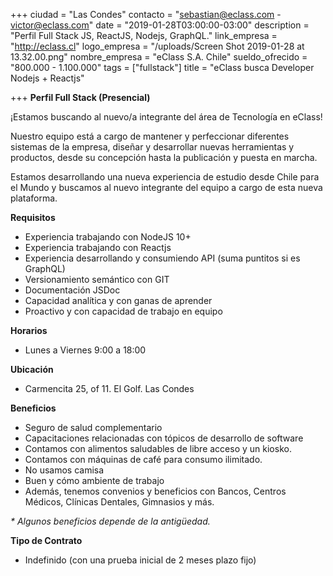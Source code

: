 +++
ciudad = "Las Condes"
contacto = "sebastian@eclass.com - victor@eclass.com"
date = "2019-01-28T03:00:00-03:00"
description = "Perfil Full Stack JS, ReactJS, Nodejs, GraphQL."
link_empresa = "http://eclass.cl"
logo_empresa = "/uploads/Screen Shot 2019-01-28 at 13.32.00.png"
nombre_empresa = "eClass S.A. Chile"
sueldo_ofrecido = "800.000 - 1.100.000"
tags = ["fullstack"]
title = "eClass busca Developer Nodejs + Reactjs"

+++
**Perfil Full Stack (Presencial)**

¡Estamos buscando al nuevo/a integrante del área de Tecnología en eClass! 

Nuestro equipo está a cargo de mantener y perfeccionar diferentes sistemas de la empresa, diseñar y desarrollar nuevas herramientas y productos, desde su concepción hasta la publicación y puesta en marcha.

Estamos desarrollando una nueva experiencia de estudio desde Chile para el Mundo y buscamos al nuevo integrante del equipo a cargo de esta nueva plataforma.

**Requisitos**

* Experiencia trabajando con NodeJS 10+
* Experiencia trabajando con Reactjs
* Experiencia desarrollando y consumiendo API (suma puntitos si es GraphQL)
* Versionamiento semántico con GIT
* Documentación JSDoc
* Capacidad analítica y con ganas de aprender
* Proactivo y con capacidad de trabajo en equipo

**Horarios**

* Lunes a Viernes 9:00 a 18:00

**Ubicación**

* Carmencita 25, of 11. El Golf. Las Condes

**Beneficios**

* Seguro de salud complementario
* Capacitaciones relacionadas con tópicos de desarrollo de software
* Contamos con alimentos saludables de libre acceso y un kiosko.
* Contamos con máquinas de café para consumo ilimitado.
* No usamos camisa
* Buen y cómo ambiente de trabajo
* Además, tenemos convenios y beneficios con Bancos, Centros Médicos, Clínicas Dentales, Gimnasios y más.

_* Algunos beneficios depende de la antigüedad._

**Tipo de Contrato**

* Indefinido (con una prueba inicial de 2 meses plazo fijo)
